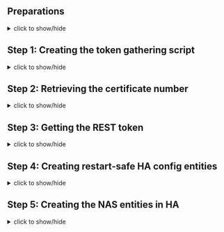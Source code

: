 ## Preparations
<details>
  <summary>click to show/hide</summary>
  <br/>Before you get started, make sure to gather some important information that you’ll need later. Write it down somewhere, you’ll need it in the upcoming steps:<br/><br/>
  
  - The IP address of your NAS (four numbers, e.g., 192.168.178.9).
  - The port number your NAS uses for communication (usually 9999).
  - The username of a NAS account with administrative privileges.
  - The password for that user account.
  - A specific number that we’ll extract in step 2 of this guide.
  
  Since you already use most of this information when accessing your NAS through its Web Interface in a browser, it should be easy to find (e.g. the IP address and port number are displayed in your browser’s address bar):
  
  ![image](https://github.com/user-attachments/assets/01f2415a-c07f-4730-8150-6131435e11f3)
  
  _Side note: While I initially explored this using a different approach, I will use the Visual Studio Code Server for this guide to make the steps easier to follow. If you haven’t installed it yet as an add-on, now is a good time to do so. Alternatively, you’ll need to manually execute the steps using an SSH shell and transfer files via an SMB connection to Home Assistant, or similar methods._
  
  _Side note 2: All shell commands below can be copied and pasted directly from this guide. After pasting a command, press <Enter> to execute it._
</details>

## Step 1: Creating the token gathering script
<details>
  <summary>click to show/hide</summary>
  <br/>This will create a shell script for token generation:<br/><br/>
  
  - Open the Visual Studio Code and create a directory named `scripts` in your file structure on the left.
  - Inside `scripts`, create a new file called `get_ugreen_token.sh`.
  - Copy the content of `scripts/get_ugreen_token.sh` from this Github repository into your newly created file.
  - Right-click the file name and select “Open in Integrated Terminal”.
  - In the terminal window, run the following command: `chmod +x get_ugreen_token.sh`
  
  ![image](https://github.com/user-attachments/assets/3c4808fb-0aa5-4188-bc4d-96c56c79f3a5)

  The script is now ready to use.<br/><br/>
</details>

## Step 2: Retrieving the certificate number
<details>
  <summary>click to show/hide</summary>
  <br/>This will provide you the certificate number, which is the final piece of information we need for token generation:<br/><br/>

  - Stay in the terminal window and type: `clear` - it will get us an empty, clean workbench.
  - Connect to your NAS via SSH by running: `ssh your_username@your_nas_ip` (example: `ssh tom@192.168.178.9`).
  - Enter your password when prompted. You will now see the NAS command prompt (you’re working directly on the NAS).
  - Run the following command to list the certificate files: `sudo ls /var/cache/ugreen-rsa`<br/>(For security reasons, you will be asked to re-enter your password).
  - The output will list two files, e.g., `1000.key` and `1000.pub`.<br/>The file names give you a certificate number (here: 1000) - please write it down.
  - Log off from the NAS SSH session by typing: `exit`.
  
  ![image](https://github.com/user-attachments/assets/194275a3-57d7-4f7e-9bee-f43b96ee219c)
  
  We now have the final piece of information on hand that we need for token generation.
</details>

## Step 3: Getting the REST token
<details>
  <summary>click to show/hide</summary>
  <br/>Let's generate our token:<br/><br/>
  
  - Stay in the terminal window, run `clear` again for a clean workbench.
  - Run the shell script to generate the token: `./get_ugreen_token.sh` (the `./` at the beginning is important!).
  - Follow the prompts - you’ll need to provide:<br/>IP address the NAS, port number, username and password, certificate number retrieved in Step 2.<br/>Note: For security reasons, it will ask for the password again after entering the data.
  - You will be presented with 3 results:<br/>(1) an encrypted password, (2) a static token, (3) a session token.
  - Select the static token (we need only this one) and copy it to your clipboard.<br/>Make sure it is staying there until the end of the next step (safe way is to temporarily paste it somewhere).
  
  ![image](https://github.com/user-attachments/assets/e985f25f-0f16-4cfd-a552-08b50d444ef4)
  
  We now have a valid token that can be used to authenticate REST requests from Home Assistant towards the NAS.
</details>

## Step 4: Creating restart-safe HA config entities
<details>
  <summary>click to show/hide</summary>
  <br/>This will ensure that your token is easily accessible and quickly adjustable at any time - no need to restart HA after changes:<br/><br/>
  
  - Open `configuration.yaml` and add a new package under the `homeassistant` key. Leave the `rest` section commented out for now; we’ll handle that in the next step. As always, pay attention to proper indentation:<br/><br/>
    ```yaml
    homeassistant:
      packages:
        ugreen_nas:
          # rest:            !include conf/ugreen_nas_rest.yaml
          input_text:        !include conf/ugreen_nas_input_text.yaml
    ```
  - Create a `conf` directory for your configuration and add a file named `ugreen_nas_input_text.yaml` inside it:<br/><br/>![image](https://github.com/user-attachments/assets/c133a6a0-a45f-4b7a-91d2-a81057ecff93)
  - Copy the content of the file `conf/ugreen_nas_input_text.yaml` from this repository into the newly created file.
  - Restart Home Assistant to apply the changes and create the entities.
  - Open **Developer Tools** → **States** in Home Assistant and filter for `ugreen`.<br/>For each filtered entity, set your local values, confirm each with 'Set state'.<br/><br/>![image](https://github.com/user-attachments/assets/c324dfaa-f522-4017-87f2-e5520817c890)
  
  We have now completed the basic configuration and initial setup.
</details>

## Step 5: Creating the NAS entities in HA
<details>
  <summary>click to show/hide</summary>
  <br/>Finally, we are ready to create our REST sensors in HA.<br/><br/>

  - Go back to VS Code and create a file `conf/ugreen_nas_rest.yaml` (next to the `ugreen_nas_rest.yaml` we have created before).
  - Copy/paste the code of this repository's `conf/ugreen_nas_rest.yaml` into it.
  - Go back to your `configuration.yaml`and uncomment `rest:`![image](https://github.com/user-attachments/assets/8714d257-00af-41c5-b28a-98b726e2028e)
  - Restart Home Assistant.
  - Wait for a minute or two to let everything start properly, then choose **Developer Tools** --> **Actions** --> **Action:'RESTful: Reload'** and confirm.
  - After another 5...10 seconds you should be set.
  - Click **Developer Tools** --> **States** and filter for _ugreen_. All your NAS sensor names and data should appear.
  - Make sure you are aware of the latest comments in the '[known problems and limitations](https://github.com/Tom-Bom-badil/ugreen_nas/discussions/2) discussion here.
  - You may need to adjust your sensors to your model / discs / pools, see discussion [here](https://github.com/Tom-Bom-badil/ugreen_nas/discussions/6).

  Congratulations, enjoy your selfmade UGreen HA Integration! :)<br/>
  _(... and let me know if you came across any difficulties, so I can improve this documentation ...)_
</details>
